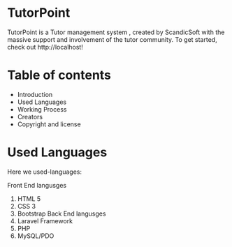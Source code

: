  TutorPoint
 ===================
 TutorPoint is a Tutor management system , created by ScandicSoft with the massive support and involvement of the tutor community. To get started, check out http://localhost!

 Table of contents
 =====================
 * Introduction
 * Used Languages
 * Working Process
 * Creators
 * Copyright and license


 Used Languages
 ==================

 <p>Here we used-languages:</p>

Front End langusges
  1. HTML 5
  2. CSS 3
  3. Bootstrap
Back End langusges
  1. Laravel Framework
  2. PHP
  3. MySQL/PDO

